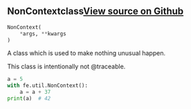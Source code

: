 ## NonContext<span class="tag">class</span><a class="sourcelink" href=https://github.com/fastestimator/fastestimator/blob/r1.1/fastestimator/util/util.py/#L187-L203>View source on Github</a>
```python
NonContext(
	*args, **kwargs
)
```
A class which is used to make nothing unusual happen.

This class is intentionally not @traceable.

```python
a = 5
with fe.util.NonContext():
    a = a + 37
print(a)  # 42
```


